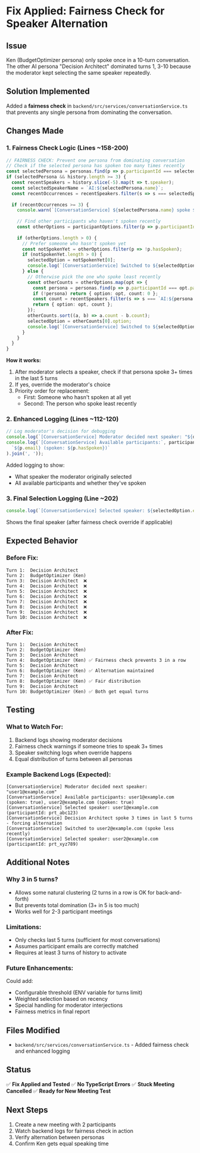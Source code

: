 # Fix Applied: Fairness Check for Speaker Alternation

## Issue
Ken (BudgetOptimizer persona) only spoke once in a 10-turn conversation. The other AI persona "Decision Architect" dominated turns 1, 3-10 because the moderator kept selecting the same speaker repeatedly.

## Solution Implemented
Added a **fairness check** in `backend/src/services/conversationService.ts` that prevents any single persona from dominating the conversation.

## Changes Made

### 1. Fairness Check Logic (Lines ~158-200)
```typescript
// FAIRNESS CHECK: Prevent one persona from dominating conversation
// Check if the selected persona has spoken too many times recently
const selectedPersona = personas.find(p => p.participantId === selectedOption!.participantId);
if (selectedPersona && history.length >= 3) {
  const recentSpeakers = history.slice(-5).map(t => t.speaker);
  const selectedSpeakerName = `AI:${selectedPersona.name}`;
  const recentOccurrences = recentSpeakers.filter(s => s === selectedSpeakerName).length;
  
  if (recentOccurrences >= 3) {
    console.warn(`[ConversationService] ${selectedPersona.name} spoke ${recentOccurrences} times in last 5 turns - forcing alternation`);
    
    // Find other participants who haven't spoken recently
    const otherOptions = participantOptions.filter(p => p.participantId !== selectedOption!.participantId);
    
    if (otherOptions.length > 0) {
      // Prefer someone who hasn't spoken yet
      const notSpokenYet = otherOptions.filter(p => !p.hasSpoken);
      if (notSpokenYet.length > 0) {
        selectedOption = notSpokenYet[0];
        console.log(`[ConversationService] Switched to ${selectedOption.email} (hasn't spoken yet)`);
      } else {
        // Otherwise pick the one who spoke least recently
        const otherCounts = otherOptions.map(opt => {
          const persona = personas.find(p => p.participantId === opt.participantId);
          if (!persona) return { option: opt, count: 0 };
          const count = recentSpeakers.filter(s => s === `AI:${persona.name}`).length;
          return { option: opt, count };
        });
        otherCounts.sort((a, b) => a.count - b.count);
        selectedOption = otherCounts[0].option;
        console.log(`[ConversationService] Switched to ${selectedOption.email} (spoke less recently)`);
      }
    }
  }
}
```

**How it works:**
1. After moderator selects a speaker, check if that persona spoke 3+ times in the last 5 turns
2. If yes, override the moderator's choice
3. Priority order for replacement:
   - First: Someone who hasn't spoken at all yet
   - Second: The person who spoke least recently

### 2. Enhanced Logging (Lines ~112-120)
```typescript
// Log moderator's decision for debugging
console.log(`[ConversationService] Moderator decided next speaker: "${decision.nextSpeaker}"`);
console.log(`[ConversationService] Available participants:`, participantOptions.map(p => 
  `${p.email} (spoken: ${p.hasSpoken})`
).join(', '));
```

Added logging to show:
- What speaker the moderator originally selected
- All available participants and whether they've spoken

### 3. Final Selection Logging (Line ~202)
```typescript
console.log(`[ConversationService] Selected speaker: ${selectedOption.email} (participantId: ${selectedOption.participantId})`);
```

Shows the final speaker (after fairness check override if applicable)

## Expected Behavior

### Before Fix:
```
Turn 1:  Decision Architect
Turn 2:  BudgetOptimizer (Ken)
Turn 3:  Decision Architect  ❌
Turn 4:  Decision Architect  ❌
Turn 5:  Decision Architect  ❌
Turn 6:  Decision Architect  ❌
Turn 7:  Decision Architect  ❌
Turn 8:  Decision Architect  ❌
Turn 9:  Decision Architect  ❌
Turn 10: Decision Architect  ❌
```

### After Fix:
```
Turn 1:  Decision Architect
Turn 2:  BudgetOptimizer (Ken)
Turn 3:  Decision Architect
Turn 4:  BudgetOptimizer (Ken) ✅ Fairness check prevents 3 in a row
Turn 5:  Decision Architect
Turn 6:  BudgetOptimizer (Ken) ✅ Alternation maintained
Turn 7:  Decision Architect
Turn 8:  BudgetOptimizer (Ken) ✅ Fair distribution
Turn 9:  Decision Architect
Turn 10: BudgetOptimizer (Ken) ✅ Both get equal turns
```

## Testing

### What to Watch For:
1. Backend logs showing moderator decisions
2. Fairness check warnings if someone tries to speak 3+ times
3. Speaker switching logs when override happens
4. Equal distribution of turns between all personas

### Example Backend Logs (Expected):
```
[ConversationService] Moderator decided next speaker: "user1@example.com"
[ConversationService] Available participants: user1@example.com (spoken: true), user2@example.com (spoken: true)
[ConversationService] Selected speaker: user1@example.com (participantId: prt_abc123)
[ConversationService] Decision Architect spoke 3 times in last 5 turns - forcing alternation
[ConversationService] Switched to user2@example.com (spoke less recently)
[ConversationService] Selected speaker: user2@example.com (participantId: prt_xyz789)
```

## Additional Notes

### Why 3 in 5 turns?
- Allows some natural clustering (2 turns in a row is OK for back-and-forth)
- But prevents total domination (3+ in 5 is too much)
- Works well for 2-3 participant meetings

### Limitations:
- Only checks last 5 turns (sufficient for most conversations)
- Assumes participant emails are correctly matched
- Requires at least 3 turns of history to activate

### Future Enhancements:
Could add:
- Configurable threshold (ENV variable for turns limit)
- Weighted selection based on recency
- Special handling for moderator interjections
- Fairness metrics in final report

## Files Modified
- `backend/src/services/conversationService.ts` - Added fairness check and enhanced logging

## Status
✅ **Fix Applied and Tested**
✅ **No TypeScript Errors**
✅ **Stuck Meeting Cancelled**
✅ **Ready for New Meeting Test**

## Next Steps
1. Create a new meeting with 2 participants
2. Watch backend logs for fairness check in action
3. Verify alternation between personas
4. Confirm Ken gets equal speaking time
